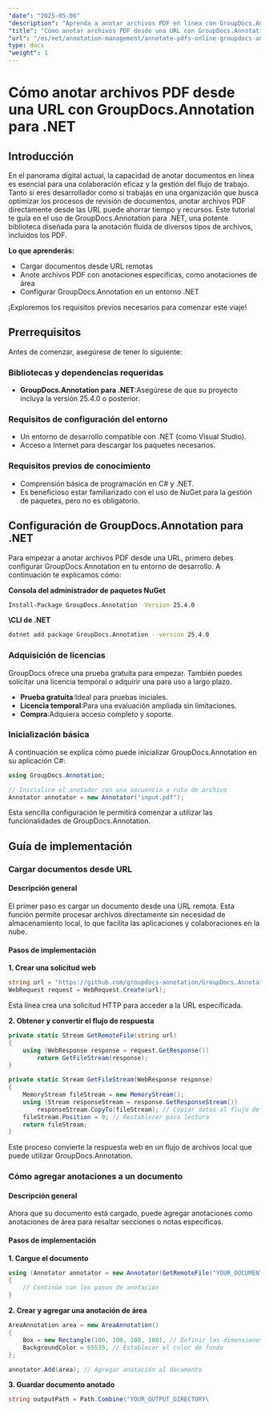 ```yaml
---
"date": "2025-05-06"
"description": "Aprenda a anotar archivos PDF en línea con GroupDocs.Annotation para .NET. Optimice sus procesos de revisión de documentos con técnicas de anotación eficientes."
"title": "Cómo anotar archivos PDF desde una URL con GroupDocs.Annotation para .NET"
"url": "/es/net/annotation-management/annotate-pdfs-online-groupdocs-annotation-net/"
type: docs
"weight": 1
---
```


# Cómo anotar archivos PDF desde una URL con GroupDocs.Annotation para .NET

## Introducción

En el panorama digital actual, la capacidad de anotar documentos en línea es esencial para una colaboración eficaz y la gestión del flujo de trabajo. Tanto si eres desarrollador como si trabajas en una organización que busca optimizar los procesos de revisión de documentos, anotar archivos PDF directamente desde las URL puede ahorrar tiempo y recursos. Este tutorial te guía en el uso de GroupDocs.Annotation para .NET, una potente biblioteca diseñada para la anotación fluida de diversos tipos de archivos, incluidos los PDF.

**Lo que aprenderás:**
- Cargar documentos desde URL remotas
- Anote archivos PDF con anotaciones específicas, como anotaciones de área
- Configurar GroupDocs.Annotation en un entorno .NET

¡Exploremos los requisitos previos necesarios para comenzar este viaje!

## Prerrequisitos

Antes de comenzar, asegúrese de tener lo siguiente:

### Bibliotecas y dependencias requeridas
- **GroupDocs.Annotation para .NET**:Asegúrese de que su proyecto incluya la versión 25.4.0 o posterior.
  

### Requisitos de configuración del entorno
- Un entorno de desarrollo compatible con .NET (como Visual Studio).
- Acceso a Internet para descargar los paquetes necesarios.

### Requisitos previos de conocimiento
- Comprensión básica de programación en C# y .NET.
- Es beneficioso estar familiarizado con el uso de NuGet para la gestión de paquetes, pero no es obligatorio.

## Configuración de GroupDocs.Annotation para .NET

Para empezar a anotar archivos PDF desde una URL, primero debes configurar GroupDocs.Annotation en tu entorno de desarrollo. A continuación te explicamos cómo:

**Consola del administrador de paquetes NuGet**

```bash
Install-Package GroupDocs.Annotation -Version 25.4.0
```

**\CLI de .NET**

```bash
dotnet add package GroupDocs.Annotation --version 25.4.0
```

### Adquisición de licencias

GroupDocs ofrece una prueba gratuita para empezar. También puedes solicitar una licencia temporal o adquirir una para uso a largo plazo.

- **Prueba gratuita**:Ideal para pruebas iniciales.
- **Licencia temporal**:Para una evaluación ampliada sin limitaciones.
- **Compra**:Adquiera acceso completo y soporte.

### Inicialización básica

A continuación se explica cómo puede inicializar GroupDocs.Annotation en su aplicación C#:

```csharp
using GroupDocs.Annotation;

// Inicialice el anotador con una secuencia o ruta de archivo
Annotator annotator = new Annotator("input.pdf");
```

Esta sencilla configuración le permitirá comenzar a utilizar las funcionalidades de GroupDocs.Annotation.

## Guía de implementación

### Cargar documentos desde URL

#### Descripción general

El primer paso es cargar un documento desde una URL remota. Esta función permite procesar archivos directamente sin necesidad de almacenamiento local, lo que facilita las aplicaciones y colaboraciones en la nube.

#### Pasos de implementación

**1. Crear una solicitud web**

```csharp
string url = "https://github.com/groupdocs-annotation/GroupDocs.Annotation-for-.NET/blob/master/Examples/Resources/SampleFiles/input.pdf?raw=true";
WebRequest request = WebRequest.Create(url);
```

Esta línea crea una solicitud HTTP para acceder a la URL especificada.

**2. Obtener y convertir el flujo de respuesta**

```csharp
private static Stream GetRemoteFile(string url)
{
    using (WebResponse response = request.GetResponse())
        return GetFileStream(response);
}

private static Stream GetFileStream(WebResponse response)
{
    MemoryStream fileStream = new MemoryStream();
    using (Stream responseStream = response.GetResponseStream())
        responseStream.CopyTo(fileStream); // Copiar datos al flujo de memoria
    fileStream.Position = 0; // Restablecer para lectura
    return fileStream;
}
```

Este proceso convierte la respuesta web en un flujo de archivos local que puede utilizar GroupDocs.Annotation.

### Cómo agregar anotaciones a un documento

#### Descripción general

Ahora que su documento está cargado, puede agregar anotaciones como anotaciones de área para resaltar secciones o notas específicas.

#### Pasos de implementación

**1. Cargue el documento**

```csharp
using (Annotator annotator = new Annotator(GetRemoteFile("YOUR_DOCUMENT_DIRECTORY/input.pdf")))
{
    // Continúe con los pasos de anotación
}
```

**2. Crear y agregar una anotación de área**

```csharp
AreaAnnotation area = new AreaAnnotation()
{
    Box = new Rectangle(100, 100, 100, 100), // Definir las dimensiones del rectángulo
    BackgroundColor = 65535, // Establecer el color de fondo
};

annotator.Add(area); // Agregar anotación al documento
```

**3. Guardar documento anotado**

```csharp
string outputPath = Path.Combine("YOUR_OUTPUT_DIRECTORY\